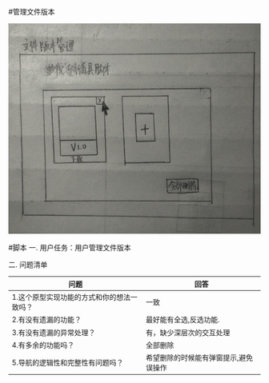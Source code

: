 #管理文件版本

![](/img/界面原型/管理文件版本.JPG)


#脚本
一. 用户任务：用户管理文件版本

二. 问题清单

|问题|回答|
|--|--|
|1.这个原型实现功能的方式和你的想法一致吗？ |一致|
|2.有没有遗漏的功能？|最好能有全选,反选功能.|
|3.有没有遗漏的异常处理？|有，缺少深层次的交互处理|
|4.有多余的功能吗？|全部删除|
|5.导航的逻辑性和完整性有问题吗？|希望删除的时候能有弹窗提示,避免误操作|

